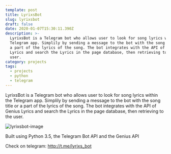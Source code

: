 ```yaml
---
template: post
title: LyrixsBot
slug: lyrixsbot
draft: false
date: 2020-01-07T15:30:11.390Z
description: >-
  LyrixsBot is a Telegram bot who allows user to look for song lyrics within the
  Telegram app. Simplily by sending a message to the bot with the song title or
  a part of the lyrics of the song. The bot integrates with the API of Genius
  Lyrics and search the Lyrics in the page database, then retrieving to the
  user.
category: projects
tags:
  - projects
  - python
  - telegram
---
```

LyrixsBot is a Telegram bot who allows user to look for song lyrics within the Telegram app. Simplily by sending a message to the bot with the song title or a part of the lyrics of the song. The bot integrates with the API of Genius Lyrics and search the Lyrics in the page database, then retrieving to the user.

![lyrixsbot-image](/media/lyrixsbot.png)

Built using Python 3.5, the Telegram Bot API and the Genius API

Check on telegram: http://t.me/lyrixs_bot
